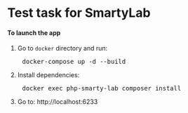 # Test task for SmartyLab

#### To launch the app

1. Go to `docker` directory and run:
<pre>
    docker-compose up -d --build
</pre>
2. Install dependencies:
<pre>
    docker exec php-smarty-lab composer install
</pre>

3. Go to: http://localhost:6233
